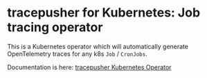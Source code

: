 # tracepusher for Kubernetes: Job tracing operator

This is a Kubernetes operator which will automatically generate OpenTelemetry traces for any k8s `Job` / `CronJobs`.

Documentation is here: [tracepusher Kubernetes Operator](https://agardnerit.github.io/tracepusher/usage/k8sjobs/)